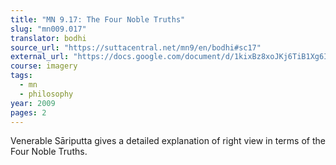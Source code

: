```yaml
---
title: "MN 9.17: The Four Noble Truths"
slug: "mn009.017"
translator: bodhi
source_url: "https://suttacentral.net/mn9/en/bodhi#sc17"
external_url: "https://docs.google.com/document/d/1kixBz8xoJKj6TiB1Xg6Ir5WWLBhhefauR9BbL9rhYEg/edit"
course: imagery
tags:
  - mn
  - philosophy
year: 2009
pages: 2
---
```


Venerable Sāriputta gives a detailed explanation of right view in terms of the Four Noble Truths.

